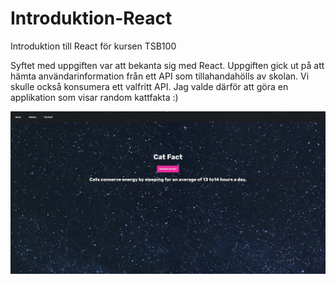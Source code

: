 # Introduktion-React
 Introduktion till React för kursen TSB100

Syftet med uppgiften var att bekanta sig med React. Uppgiften gick ut på att hämta användarinformation från ett API som tillahandahölls av skolan. Vi skulle också konsumera ett valfritt API. Jag valde därför att göra en applikation som visar random kattfakta :)

![alt text](https://github.com/antabuze/Introduktion-React/blob/main/830a5d0d02429ad5e9aed0f812268220.jpg?raw=true)
